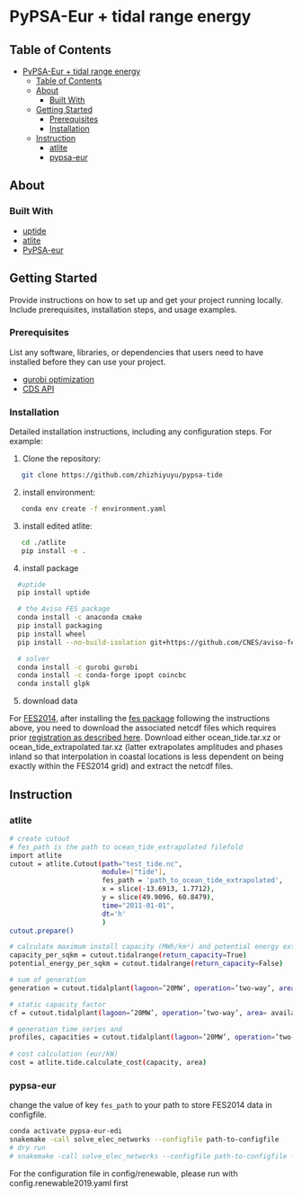 # PyPSA-Eur + tidal range energy

## Table of Contents

- [PyPSA-Eur + tidal range energy](#pypsa-eur--tidal-range-energy)
  - [Table of Contents](#table-of-contents)
  - [About](#about)
    - [Built With](#built-with)
  - [Getting Started](#getting-started)
    - [Prerequisites](#prerequisites)
    - [Installation](#installation)
  - [Instruction](#instruction)
    - [atlite](#atlite)
    - [pypsa-eur](#pypsa-eur)

## About

### Built With

- [uptide](https://github.com/stephankramer/uptide)
- [atlite](https://github.com/PyPSA/atlite)
- [PyPSA-eur](https://github.com/PyPSA/pypsa-eur)


## Getting Started

Provide instructions on how to set up and get your project running locally. Include prerequisites, installation steps, and usage examples.

### Prerequisites

List any software, libraries, or dependencies that users need to have installed before they can use your project.

- [gurobi optimization](https://www.gurobi.com/academia/academic-program-and-licenses/)
- [CDS API](https://cds.climate.copernicus.eu/api-how-to)


### Installation

Detailed installation instructions, including any configuration steps. For example:

1. Clone the repository:

```bash
   git clone https://github.com/zhizhiyuyu/pypsa-tide
```

2. install environment:
```bash
   conda env create -f environment.yaml
```
3. install edited atlite:
```bash
   cd ./atlite
   pip install -e .
```

4. install package
```bash
  #uptide 
  pip install uptide

  # the Aviso FES package
  conda install -c anaconda cmake
  pip install packaging
  pip install wheel
  pip install --no-build-isolation git+https://github.com/CNES/aviso-fes/

  # solver  
  conda install -c gurobi gurobi
  conda install -c conda-forge ipopt coincbc
  conda install glpk  
```
5. download data
   
  For
  [FES2014](https://www.aviso.altimetry.fr/en/data/products/auxiliary-products/global-tide-fes.html),
  after installing the [fes package](https://github.com/CNES/aviso-fes/)
  following the instructions above, you need to download the associated netcdf files
  which requires prior [registration as
  described here](
  https://www.aviso.altimetry.fr/en/data/products/auxiliary-products/global-tide-fes.html).
  Download either ocean_tide.tar.xz or ocean_tide_extrapolated.tar.xz (latter
  extrapolates amplitudes and phases inland so that interpolation in coastal
  locations is less dependent on being exactly within the FES2014 grid) and
  extract the netcdf files.

## Instruction

### atlite
```bash
# create cutout
# fes_path is the path to ocean_tide_extrapolated filefold
import atlite
cutout = atlite.Cutout(path="test_tide.nc",
                       module=["tide"],
                       fes_path = 'path_to_ocean_tide_extrapolated',
                       x = slice(-13.6913, 1.7712), 
                       y = slice(49.9096, 60.8479),
                       time="2011-01-01", 
                       dt='h' 
                       )
cutout.prepare()

# calculate maximum install capacity (MWh/km²) and potential energy extracted from tidal range (kWh/m²)
capacity_per_sqkm = cutout.tidalrange(return_capacity=True) 
potential_energy_per_sqkm = cutout.tidalrange(return_capacity=False) 

# sum of generation
generation = cutout.tidalplant(lagoon=’20MW’, operation=’two-way’, area= available_area)

# static capacity factor
cf = cutout.tidalplant(lagoon=’20MW’, operation=’two-way’, area= available_area , capacity_factor=True)

# generation time series and
profiles, capacities = cutout.tidalplant(lagoon=’20MW’, operation=’two-way’, area= available_area , layout=layout , matrix=availability , return_capacity= True)
 
# cost calculation (eur/kW)
cost = atlite.tide.calculate_cost(capacity, area)

```
### pypsa-eur
change the value of key ```fes_path``` to your path to store FES2014 data in configfile.

```bash
conda activate pypsa-eur-edi
snakemake -call solve_elec_networks --configfile path-to-configfile
# dry run
# snakemake -call solve_elec_networks --configfile path-to-configfile -n
```
For the configuration file in config/renewable, please run with config.renewable2019.yaml first


